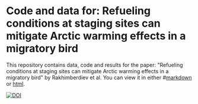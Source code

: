 Code and data for: Refueling conditions at staging sites can mitigate Arctic warming effects in a migratory bird
=======================
This repository contains data, code and results for the paper: "Refueling conditions at staging sites can mitigate Arctic warming effects in a migratory bird" by Rakhimberdiev et al.
You can view it in either 
#[markdown](https://github.com/eldarrak/Godwits_worms_and_climate_change/blob/master/code/All_code.rmd) or [html](http://htmlpreview.github.io/?https://github.com/eldarrak/Godwits_worms_and_climate_change/blob/master/code/All_code.html).

[![DOI](https://zenodo.org/badge/73089542.svg)](https://zenodo.org/badge/latestdoi/73089542)
